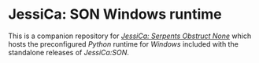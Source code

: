# JessiCa: SON Windows runtime
This is a companion repository for [*JessiCa: Serpents Obstruct None*](https://github.com/Inzarcon/JessiCa-SON) which hosts the preconfigured *Python* runtime for *Windows* included with the standalone releases of *JessiCa:SON*.